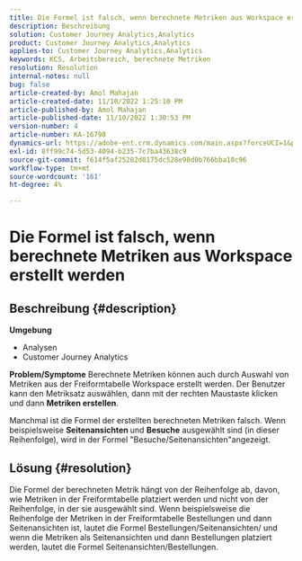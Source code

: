 ```yaml
---
title: Die Formel ist falsch, wenn berechnete Metriken aus Workspace erstellt werden
description: Beschreibung
solution: Customer Journey Analytics,Analytics
product: Customer Journey Analytics,Analytics
applies-to: Customer Journey Analytics,Analytics
keywords: KCS, Arbeitsbereich, berechnete Metriken
resolution: Resolution
internal-notes: null
bug: false
article-created-by: Amol Mahajan
article-created-date: 11/10/2022 1:25:10 PM
article-published-by: Amol Mahajan
article-published-date: 11/10/2022 1:30:53 PM
version-number: 4
article-number: KA-16798
dynamics-url: https://adobe-ent.crm.dynamics.com/main.aspx?forceUCI=1&pagetype=entityrecord&etn=knowledgearticle&id=83b1fb14-fb60-ed11-9561-6045bd006268
exl-id: 8ff99c74-5d53-4094-b235-7c7ba43638c9
source-git-commit: f614f5af25282d8175dc528e98d0b766bba10c96
workflow-type: tm+mt
source-wordcount: '161'
ht-degree: 4%

---
```


# Die Formel ist falsch, wenn berechnete Metriken aus Workspace erstellt werden

## Beschreibung {#description}

<b>Umgebung</b>
- Analysen
- Customer Journey Analytics

<b>Problem/Symptome</b>
Berechnete Metriken können auch durch Auswahl von Metriken aus der Freiformtabelle Workspace erstellt werden. Der Benutzer kann den Metriksatz auswählen, dann mit der rechten Maustaste klicken und dann <b>Metriken erstellen</b>.

Manchmal ist die Formel der erstellten berechneten Metriken falsch. Wenn beispielsweise <b>Seitenansichten </b>und <b>Besuche</b> ausgewählt sind (in dieser Reihenfolge), wird in der Formel &quot;Besuche/Seitenansichten&quot;angezeigt.


## Lösung {#resolution}


Die Formel der berechneten Metrik hängt von der Reihenfolge ab, davon, wie Metriken in der Freiformtabelle platziert werden und nicht von der Reihenfolge, in der sie ausgewählt sind. Wenn beispielsweise die Reihenfolge der Metriken in der Freiformtabelle Bestellungen und dann Seitenansichten ist, lautet die Formel Bestellungen/Seitenansichten/ und wenn die Metriken als Seitenansichten und dann Bestellungen platziert werden, lautet die Formel Seitenansichten/Bestellungen.
